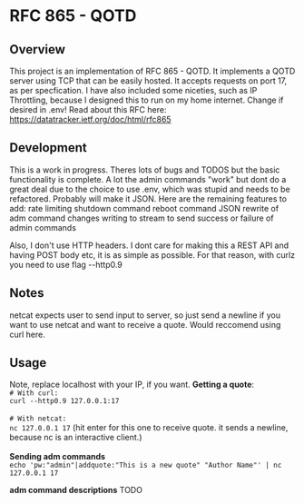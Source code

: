 # RFC 865 - QOTD

## Overview
This project is an implementation of RFC 865 - QOTD. It implements a QOTD server using TCP that can be easily hosted.
It accepts requests on port 17, as per specfication.
I have also included some niceties, such as IP Throttling, because I designed this to run on my home internet. Change if desired in .env!
Read about this RFC here: https://datatracker.ietf.org/doc/html/rfc865

## Development
This is a work in progress. Theres lots of bugs and TODOS but the basic functionality is complete.
A lot the admin commands "work" but dont do a great deal due to the choice to use .env, which was stupid and needs to be refactored. Probably will make it JSON.
Here are the remaining features to add:
rate limiting 
shutdown command
reboot command
JSON rewrite of adm command changes
writing to stream to send success or failure of admin commands

Also, I don't use HTTP headers. I dont care for making this a REST API and having POST body etc, it is as simple as possible. For that reason, with curlz you need to use flag --http0.9

## Notes
netcat expects user to send input to server, so just send a newline if you want to use netcat and want to receive a quote. Would reccomend using curl here. 

## Usage
Note, replace localhost with your IP, if you want. 
**Getting a quote**:
</br>
`# With curl:`
</br>
`
curl --http0.9 127.0.0.1:17
`
</br>
</br>
`# With netcat:`
</br>
`
nc 127.0.0.1 17
`
(hit enter for this one to receive quote. it sends a newline, because nc is an interactive client.)
</br>
</br>
**Sending adm commands**
</br>
`echo 'pw:"admin"|addquote:"This is a new quote" "Author Name"' | nc 127.0.0.1 17
`

**adm command descriptions**
TODO


